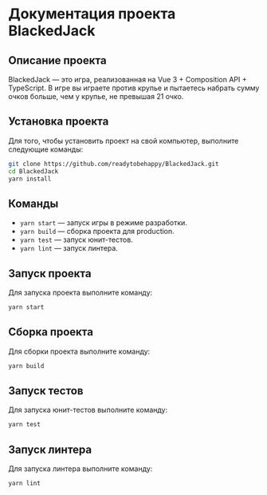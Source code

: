 # Документация проекта BlackedJack
## Описание проекта

BlackedJack — это игра, реализованная на Vue 3 + Composition API + TypeScript. В игре вы играете против крупье и пытаетесь набрать сумму очков больше, чем у крупье, не превышая 21 очко.

## Установка проекта

Для того, чтобы установить проект на свой компьютер, выполните следующие команды:
```bash
git clone https://github.com/readytobehappy/BlackedJack.git
cd BlackedJack
yarn install
```

## Команды
* `yarn start` — запуск игры в режиме разработки.
* `yarn build` — сборка проекта для production.
* `yarn test` — запуск юнит-тестов.
* `yarn lint` — запуск линтера.

## Запуск проекта

Для запуска проекта выполните команду:
```bash
yarn start
```

## Сборка проекта

Для сборки проекта выполните команду:
```bash
yarn build
```

## Запуск тестов

Для запуска юнит-тестов выполните команду:
```bash
yarn test
```

## Запуск линтера

Для запуска линтера выполните команду:
```bash
yarn lint
```
